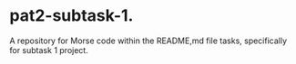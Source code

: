 # pat2-subtask-1.
A repository for Morse code within the README,md file tasks, specifically for subtask 1 project.
